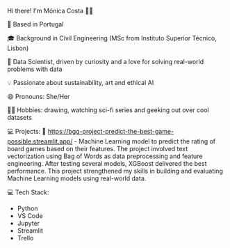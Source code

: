 Hi there! I'm Mónica Costa 👩‍💻

📍 Based in Portugal

🎓 Background in Civil Engineering (MSc from Instituto Superior Técnico, Lisbon)

🤖 Data Scientist, driven by curiosity and a love for solving real-world problems with data

💡 Passionate about sustainability, art and ethical AI

😄 Pronouns: She/Her

🏃‍♂️ Hobbies: drawing, watching sci-fi series and geeking out over cool datasets


💻 Projects:
🎲 https://bgg-project-predict-the-best-game-possible.streamlit.app/ - Machine Learning model to predict the rating of board games based on their features. 
The project involved text vectorization using Bag of Words as data preprocessing and feature engineering. 
After testing several models, XGBoost delivered the best performance.
This project strengthened my skills in building and evaluating Machine Learning models using real-world data.


💻 Tech Stack:
- Python
- VS Code
- Jupyter
- Streamlit
- Trello



<!---
mopirescosta/mopirescosta is a ✨ special ✨ repository because its `README.md` (this file) appears on your GitHub profile.
You can click the Preview link to take a look at your changes.
--->
